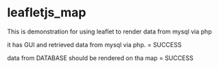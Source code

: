 # leafletjs_map
This is demonstration for using leaflet to render data from mysql via php

it has GUI and retrieved data from mysql via php.  = SUCCESS

data from DATABASE should be rendered on tha map = SUCCESS

